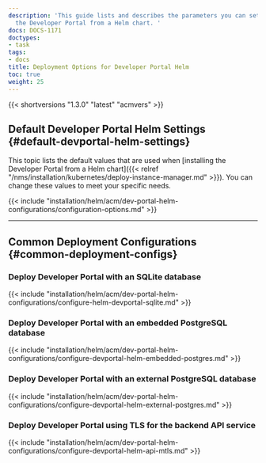 ```yaml
---
description: 'This guide lists and describes the parameters you can set when deploying
  the Developer Portal from a Helm chart. '
docs: DOCS-1171
doctypes:
- task
tags:
- docs
title: Deployment Options for Developer Portal Helm
toc: true
weight: 25
---
```


{{< shortversions "1.3.0" "latest" "acmvers" >}}

## Default Developer Portal Helm Settings {#default-devportal-helm-settings}

This topic lists the default values that are used when [installing the Developer Portal from a Helm chart]({{< relref "/nms/installation/kubernetes/deploy-instance-manager.md" >}}). You can change these values to meet your specific needs.

{{< include "installation/helm/acm/dev-portal-helm-configurations/configuration-options.md" >}}

---

## Common Deployment Configurations {#common-deployment-configs}

### Deploy Developer Portal with an SQLite database

{{< include "installation/helm/acm/dev-portal-helm-configurations/configure-helm-devportal-sqlite.md" >}}

### Deploy Developer Portal with an embedded PostgreSQL database

{{< include "installation/helm/acm/dev-portal-helm-configurations/configure-devportal-helm-embedded-postgres.md" >}}

### Deploy Developer Portal with an external PostgreSQL database

{{< include "installation/helm/acm/dev-portal-helm-configurations/configure-devportal-helm-external-postgres.md" >}}

### Deploy Developer Portal using TLS for the backend API service

{{< include "installation/helm/acm/dev-portal-helm-configurations/configure-devportal-helm-api-mtls.md" >}}
